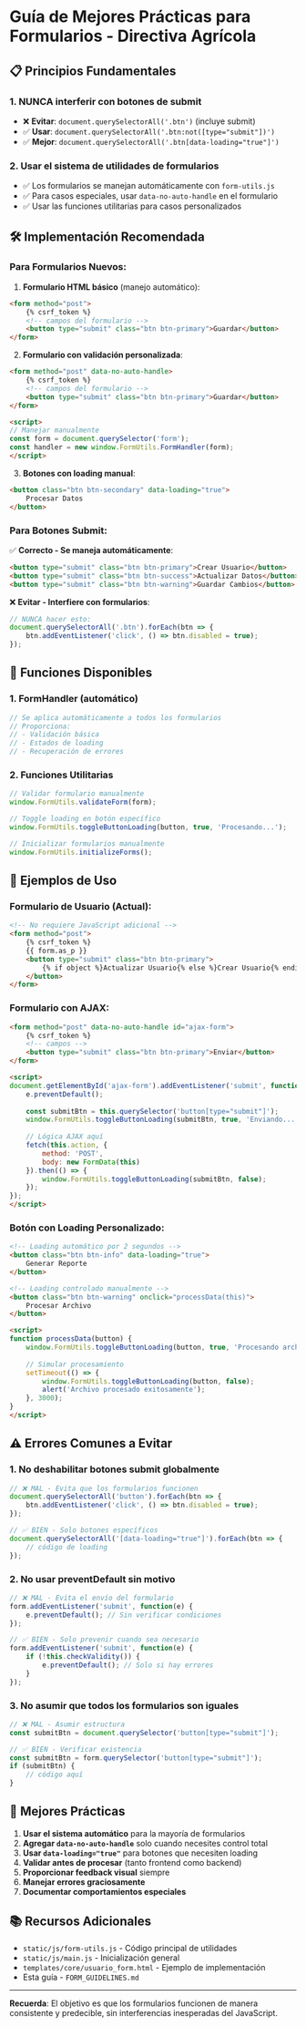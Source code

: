 # Guía de Mejores Prácticas para Formularios - Directiva Agrícola

## 📋 Principios Fundamentales

### 1. **NUNCA interferir con botones de submit**
- ❌ **Evitar**: `document.querySelectorAll('.btn')` (incluye submit)
- ✅ **Usar**: `document.querySelectorAll('.btn:not([type="submit"])')`
- ✅ **Mejor**: `document.querySelectorAll('.btn[data-loading="true"]')`

### 2. **Usar el sistema de utilidades de formularios**
- ✅ Los formularios se manejan automáticamente con `form-utils.js`
- ✅ Para casos especiales, usar `data-no-auto-handle` en el formulario
- ✅ Usar las funciones utilitarias para casos personalizados

## 🛠️ Implementación Recomendada

### Para Formularios Nuevos:

1. **Formulario HTML básico** (manejo automático):
```html
<form method="post">
    {% csrf_token %}
    <!-- campos del formulario -->
    <button type="submit" class="btn btn-primary">Guardar</button>
</form>
```

2. **Formulario con validación personalizada**:
```html
<form method="post" data-no-auto-handle>
    {% csrf_token %}
    <!-- campos del formulario -->
    <button type="submit" class="btn btn-primary">Guardar</button>
</form>

<script>
// Manejar manualmente
const form = document.querySelector('form');
const handler = new window.FormUtils.FormHandler(form);
</script>
```

3. **Botones con loading manual**:
```html
<button class="btn btn-secondary" data-loading="true">
    Procesar Datos
</button>
```

### Para Botones Submit:

✅ **Correcto - Se maneja automáticamente**:
```html
<button type="submit" class="btn btn-primary">Crear Usuario</button>
<button type="submit" class="btn btn-success">Actualizar Datos</button>
<button type="submit" class="btn btn-warning">Guardar Cambios</button>
```

❌ **Evitar - Interfiere con formularios**:
```javascript
// NUNCA hacer esto:
document.querySelectorAll('.btn').forEach(btn => {
    btn.addEventListener('click', () => btn.disabled = true);
});
```

## 🔧 Funciones Disponibles

### 1. **FormHandler** (automático)
```javascript
// Se aplica automáticamente a todos los formularios
// Proporciona:
// - Validación básica
// - Estados de loading
// - Recuperación de errores
```

### 2. **Funciones Utilitarias**
```javascript
// Validar formulario manualmente
window.FormUtils.validateForm(form);

// Toggle loading en botón específico
window.FormUtils.toggleButtonLoading(button, true, 'Procesando...');

// Inicializar formularios manualmente
window.FormUtils.initializeForms();
```

## 📝 Ejemplos de Uso

### Formulario de Usuario (Actual):
```html
<!-- No requiere JavaScript adicional -->
<form method="post">
    {% csrf_token %}
    {{ form.as_p }}
    <button type="submit" class="btn btn-primary">
        {% if object %}Actualizar Usuario{% else %}Crear Usuario{% endif %}
    </button>
</form>
```

### Formulario con AJAX:
```html
<form method="post" data-no-auto-handle id="ajax-form">
    {% csrf_token %}
    <!-- campos -->
    <button type="submit" class="btn btn-primary">Enviar</button>
</form>

<script>
document.getElementById('ajax-form').addEventListener('submit', function(e) {
    e.preventDefault();
    
    const submitBtn = this.querySelector('button[type="submit"]');
    window.FormUtils.toggleButtonLoading(submitBtn, true, 'Enviando...');
    
    // Lógica AJAX aquí
    fetch(this.action, {
        method: 'POST',
        body: new FormData(this)
    }).then(() => {
        window.FormUtils.toggleButtonLoading(submitBtn, false);
    });
});
</script>
```

### Botón con Loading Personalizado:
```html
<!-- Loading automático por 2 segundos -->
<button class="btn btn-info" data-loading="true">
    Generar Reporte
</button>

<!-- Loading controlado manualmente -->
<button class="btn btn-warning" onclick="processData(this)">
    Procesar Archivo
</button>

<script>
function processData(button) {
    window.FormUtils.toggleButtonLoading(button, true, 'Procesando archivo...');
    
    // Simular procesamiento
    setTimeout(() => {
        window.FormUtils.toggleButtonLoading(button, false);
        alert('Archivo procesado exitosamente');
    }, 3000);
}
</script>
```

## ⚠️ Errores Comunes a Evitar

### 1. **No deshabilitar botones submit globalmente**
```javascript
// ❌ MAL - Evita que los formularios funcionen
document.querySelectorAll('button').forEach(btn => {
    btn.addEventListener('click', () => btn.disabled = true);
});

// ✅ BIEN - Solo botones específicos
document.querySelectorAll('[data-loading="true"]').forEach(btn => {
    // código de loading
});
```

### 2. **No usar preventDefault sin motivo**
```javascript
// ❌ MAL - Evita el envío del formulario
form.addEventListener('submit', function(e) {
    e.preventDefault(); // Sin verificar condiciones
});

// ✅ BIEN - Solo prevenir cuando sea necesario
form.addEventListener('submit', function(e) {
    if (!this.checkValidity()) {
        e.preventDefault(); // Solo si hay errores
    }
});
```

### 3. **No asumir que todos los formularios son iguales**
```javascript
// ❌ MAL - Asumir estructura
const submitBtn = document.querySelector('button[type="submit"]');

// ✅ BIEN - Verificar existencia
const submitBtn = form.querySelector('button[type="submit"]');
if (submitBtn) {
    // código aquí
}
```

## 🚀 Mejores Prácticas

1. **Usar el sistema automático** para la mayoría de formularios
2. **Agregar `data-no-auto-handle`** solo cuando necesites control total
3. **Usar `data-loading="true"`** para botones que necesiten loading
4. **Validar antes de procesar** (tanto frontend como backend)
5. **Proporcionar feedback visual** siempre
6. **Manejar errores graciosamente**
7. **Documentar comportamientos especiales**

## 📚 Recursos Adicionales

- `static/js/form-utils.js` - Código principal de utilidades
- `static/js/main.js` - Inicialización general
- `templates/core/usuario_form.html` - Ejemplo de implementación
- Esta guía - `FORM_GUIDELINES.md`

---

**Recuerda**: El objetivo es que los formularios funcionen de manera consistente y predecible, sin interferencias inesperadas del JavaScript.
